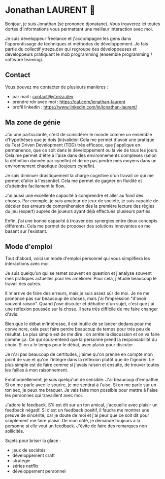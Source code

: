 # Jonathan LAURENT 👋

Bonjour, je suis Jonathan (se prononce djonatane). Vous trouverez ici toutes dortes d'informations vous permettant une meilleur interaction avec moi.

Je suis développeur freelance et j'accompagne les gens dans l'apprentissage de techniques et méthodes de développement.
Je fais partie du collectif ytreza.dev qui regroupe des développeuses et développeurs pratiquant le mob programming (ensemble programming / software teaming).

## Contact
Vous pouvez me contacter de plusieurs manières : 
- par mail : contact@ytreza.dev
- prendre rdv avec moi : https://cal.com/jonathan-laurent
- profil linkedin : https://www.linkedin.com/in/jonathan-laurent/

## Ma zone de génie

J'ai une particularité, c'est de considérer le monde comme un ensemble d'hypothèses que je dois (in)valider. Cela me permet d'avoir une pratique du Test Driven Development (TDD) très efficace, que j'applique en permanence, que ce soit dans le développement ou la vie de tous les jours. Cela me permet d'être à l'aise dans des environnements complexes (selon la définition donnée par cynefin) et de ne pas perdre mes moyens dans un environnement chaotique (toujours cynefin).

Je sais diminuer drastiquement la charge cognitive d'un travail ce qui me permet d'aller à l'essentiel. Cela me permet de gagner en fluidité et d'atteindre facilement le flow.

J'ai aussi une excellente capacité à comprendre et aller au fond des choses. Par exemple, je suis amateur de jeux de société, je suis capable de déceler des erreurs de compréhension dès la première lecture des règles du jeu (expert) auprès de joueurs ayant déjà effectués plusieurs parties. 

Enfin, j'ai une bonne capacité à trouver des synergies entre deux concepts différents. Cela me permet de proposer des solutions innovantes en me basant sur l'existant.

## Mode d'emploi

Tout d'abord, voici un mode d'emploi personnel qui vous simplifiera les interactions avec moi.

Je suis quelqu'un qui se remet souvent en question et j'analyse souvent mes pratiques actuelles pour les améliorer. Pour cela, j'étudie beaucoup le travail des autres.

Il m'arrive de faire des erreurs, mais je suis assez sûr de moi. Je ne me prononce pas sur beaucoup de choses, mais j'ai l'impression "d'avoir souvent raison". Quand j'ose discuter et débattre d'un sujet, c'est que j'ai une réflexion poussée sur la chose. Il sera très difficile de me faire changer d'avis.

Bien que le débat m'intéresse, il est inutile de se lancer dedans pour me convaincre, cela peut faire perdre beaucoup de temps pour très peu de résultat. Le plus simple est de me dire : on arrête la discussion et on va faire comme ça. Ce qui sous-entend que la personne prend la responsabilité du choix. Si on a le temps pour le débat, avec plaisir pour discuter.

Je n'ai pas beaucoup de certitudes, j'aime qu'on prenne en compte mon point de vue et qu'on l'intègre dans la réflexion plutôt que de l'ignorer. Le plus simple est de faire comme si j'avais raison et ensuite, de trouver toutes les failles à mon raisonnement.

Emotionnellement, je suis quelqu'un de sensible. J'ai beaucoup d'empathie. Si on me parle avec le sourire, je me sentirai à l'aise. Si on me parle sur un ton sec, je peux me braquer. Je vais faire mon possible pour mettre à l'aise les personnes qui travaillent avec moi.

J'adore le feedback. S'il est dit sur un ton amical, j'accueille avec plaisir un feedback négatif. Si c'est un feedback positif, il faudra me montrer une preuve de sincérité, car je doute de moi et j'ai peur que ce soit dit pour simplement me faire plaisir. 
De mon côté, je demande toujours à la personne si elle veut un feedback. J'évite de faire des remarques non sollicités.

Sujets pour briser la glace : 
- jeux de sociétés
- développement craft
- stratégie
- séries netflix
- développement personnel
<!--
**Johjo/Johjo** is a ✨ _special_ ✨ repository because its `README.md` (this file) appears on your GitHub profile.

Here are some ideas to get you started:

- 🔭 I’m currently working on ...
- 🌱 I’m currently learning ...
- 👯 I’m looking to collaborate on ...
- 🤔 I’m looking for help with ...
- 💬 Ask me about ...
- 📫 How to reach me: ...
- 😄 Pronouns: ...
- ⚡ Fun fact: ...
-->
